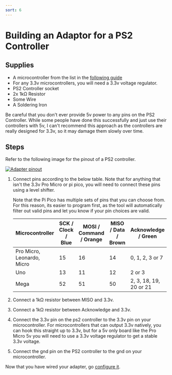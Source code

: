```yaml
---
sort: 6
---
```


# Building an Adaptor for a PS2 Controller

## Supplies

- A microcontroller from the list in the [following guide](https://santroller.tangentmc.net/wiring_guides/general.html)
- For any 3.3v microcontrollers, you will need a 3.3v voltage regulator.
- PS2 Controller socket
- 2x 1kΩ Resistor
- Some Wire
- A Soldering Iron

Be careful that you don't ever provide 5v power to any pins on the PS2 Controller. While some people have done this successfully and just use their controllers with 5v, I can't recommend this approach as the controllers are really designed for 3.3v, so it may damage them slowly over time.

## Steps

Refer to the following image for the pinout of a PS2 controller.

[![Adapter pinout](/assets/images/ps2-pinout.jpg)](/assets/images/ps2-pinout.png)

1. Connect pins according to the below table. Note that for anything that isn't the 3.3v Pro Micro or pi pico, you will need to connect these pins using a level shifter.

   Note that the Pi Pico has multiple sets of pins that you can choose from. For this reason, its easier to program first, as the tool will automatically filter out valid pins and let you know if your pin choices are valid.

   | Microcontroller            | SCK / Clock / Blue | MOSI / Command / Orange | MISO / Data / Brown | Acknowledge / Green         | Attention / Yellow |
   | -------------------------- | --- | ---- | ---- | ---------------------- | --------- |
   | Pro Micro, Leonardo, Micro | 15  | 16   | 14   | 0, 1, 2, 3 or 7        | Any       |
   | Uno                        | 13  | 11   | 12   | 2 or 3                 | 10        |
   | Mega                       | 52  | 51   | 50   | 2, 3, 18, 19, 20 or 21 | 10        |

2. Connect a 1kΩ resistor between MISO and 3.3v.
3. Connect a 1kΩ resistor between Acknowledge and 3.3v.
4. Connect the 3.3v pin on the ps2 controller to the 3.3v pin on your microcontroller. For microcontrollers that can output 3.3v natively, you can hook this straight up to 3.3v, but for a 5v only board like the Pro Micro 5v you will need to use a 3.3v voltage regulator to get a stable 3.3v voltage.
5. Connect the gnd pin on the PS2 controller to the gnd on your microcontroller.

Now that you have wired your adapter, go [configure it](https://santroller.tangentmc.net/tool/using.html).
